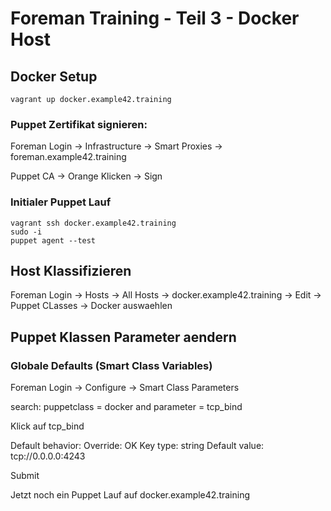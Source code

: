 # Foreman Training - Teil 3 - Docker Host

## Docker Setup

    vagrant up docker.example42.training

### Puppet Zertifikat signieren:

Foreman Login -> Infrastructure -> Smart Proxies -> foreman.example42.training

Puppet CA -> Orange Klicken -> Sign

### Initialer Puppet Lauf

    vagrant ssh docker.example42.training
    sudo -i
    puppet agent --test 

## Host Klassifizieren

Foreman Login -> Hosts -> All Hosts -> docker.example42.training -> Edit -> Puppet CLasses -> Docker auswaehlen

## Puppet Klassen Parameter aendern

### Globale Defaults (Smart Class Variables)

Foreman Login -> Configure -> Smart Class Parameters

search:  puppetclass =  docker and  parameter =  tcp_bind

Klick auf tcp_bind

Default behavior:
  Override: OK
  Key type: string
  Default value: tcp://0.0.0.0:4243

Submit

Jetzt noch ein Puppet Lauf auf docker.example42.training

